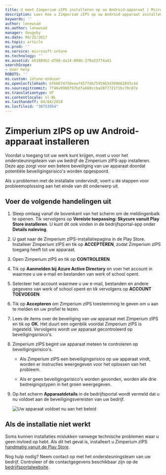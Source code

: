 ```yaml
---
title: U moet Zimperium zIPS installeren op uw Android-apparaat | Microsoft Docs
description: Lees hoe u Zimperium zIPS op uw Android-apparaat installeert.
keywords: ''
author: lenewsad
ms.author: lanewsad
manager: dougeby
ms.date: 09/25/2017
ms.topic: article
ms.prod: ''
ms.service: microsoft-intune
ms.technology: ''
ms.assetid: eb1884b2-d760-4a14-800b-378a33774a41
searchScope:
- User help
ROBOTS: ''
ms.custom: intune-enduser
ms.openlocfilehash: bf6b674750eeaf857fdb7595963d399662893c4d
ms.sourcegitcommit: 7f46e9990797bdfa669ccba2077721f1bc70c07e
ms.translationtype: HT
ms.contentlocale: nl-NL
ms.lasthandoff: 04/04/2018
ms.locfileid: "30753954"
---
```

# <a name="install-zimperium-zips-on-your-android-device"></a>Zimperium zIPS op uw Android-apparaat installeren

Voordat u toegang tot uw werk kunt krijgen, moet u voor het ondersteuningsteam van uw bedrijf de Zimperium zIPS-app installeren. Deze app zorgt voor een betere beveiliging van uw apparaat doordat potentiële beveiligingsrisico's worden opgespoord.

Als u problemen met de installatie ondervindt, voert u de stappen voor probleemoplossing aan het einde van dit onderwerp uit.

## <a name="what-you-need-to-do"></a>Voer de volgende handelingen uit

1. Sleep omlaag vanaf de bovenkant van het scherm om de meldingenbalk te openen. Tik vervolgens op **Vereiste toepassing: Skycure vanuit Play Store installeren**. U kunt dit ook vinden in de bedrijfsportal-app onder __Details naleving__.

2. U gaat naar de Zimperium zIPS-installatiepagina in de Play Store. Installeer Zimperium zIPS en tik op **ACCEPTEREN**, zodat Zimperium zIPS toegang heeft tot uw apparaat.

3. Open Zimperium zIPS en tik op **CONTROLEREN**.

4. Tik op **Aanmelden bij Azure Active Directory** en voer het account in waarmee u uw e‑mail en bestanden van werk of school opent.

5. Selecteer het account waarmee u uw e-mail, bestanden en andere gegevens van werk of school opent en tik vervolgens op **ACCOUNT TOEVOEGEN**.

6. Tik op **Accepteren** om Zimperium zIPS toestemming te geven om u aan te melden en uw profiel te lezen.

7. Lees de items over de beveiliging van uw apparaat met Zimperium zIPS en tik op **OK**. Het duurt een ogenblik voordat Zimperium zIPS is ingesteld. Vervolgens wordt uw apparaat gecontroleerd op beveiligingsrisico's.

8. Zimperium zIPS begint uw apparaat meteen te controleren op beveiligingsrisico's.

   * Als Zimperium zIPS een beveiligingsrisico op uw apparaat vindt, worden er instructies weergegeven voor het oplossen van het probleem.

   * Als er geen beveiligingsrisico's worden gevonden, worden alle drie bedreigingstypen in het groen weergegeven.

11. Op het scherm **Apparaatdetails** in de bedrijfsportal wordt vermeld dat u nu voldoet aan de beveiligingsvereisten van uw bedrijf.

    ![Uw apparaat voldoet nu aan het beleid](./media/mtd-device-now-compliant-android.png)

## <a name="if-the-installation-doesnt-work"></a>Als de installatie niet werkt

Soms kunnen installaties mislukken vanwege technische problemen waar u geen invloed op hebt. Als dit het geval is, installeert u Zimperium zIPS [handmatig vanuit de Play Store](https://play.google.com/store/apps/details?id=com.zimperium.zips).

Nog hulp nodig? Neem contact op met het ondersteuningsteam van uw bedrijf. Controleer of de contactgegevens beschikbaar zijn op de [bedrijfsportalwebsite](https://portal.manage.microsoft.com#HelpDeskDialog).
